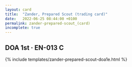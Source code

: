 ```yaml
---
layout: card
title:  "Zander, Prepared Scout (trading card)"
date:   2022-06-25 08:44:00 +0100
permalink: zander-prepared-scout_(card)
incomplete: true
---
```


## DOA 1st &middot; EN-013 C

{% include templates/zander-prepared-scout-doa1e.html %}